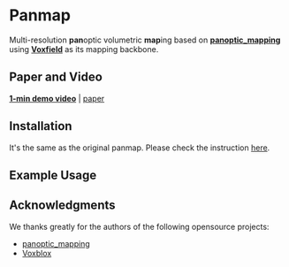 # Panmap
Multi-resolution **pan**optic volumetric **map**ing based on [**panoptic_mapping**](https://github.com/ethz-asl/panoptic_mapping) using [**Voxfield**](https://github.com/VIS4ROB-lab/voxfield) as its mapping backbone.

## Paper and Video 
[**1-min demo video**](https://www.youtube.com/watch?v=QbH1aT3zAvs&feature=youtu.be) | [paper]()

## Installation
It's the same as the original panmap. Please check the instruction [here](https://github.com/ethz-asl/panoptic_mapping).

## Example Usage

## Acknowledgments
We thanks greatly for the authors of the following opensource projects:

- [panoptic_mapping](https://github.com/ethz-asl/panoptic_mapping)
- [Voxblox](https://github.com/ethz-asl/voxblox)
